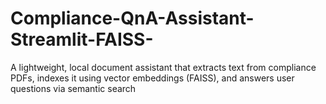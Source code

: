 # Compliance-QnA-Assistant-Streamlit-FAISS-
A lightweight, local document assistant that extracts text from compliance PDFs, indexes it using vector embeddings (FAISS), and answers user questions via semantic search
